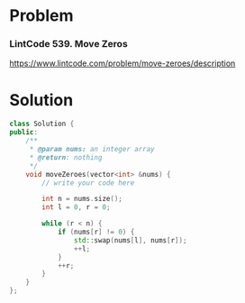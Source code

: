 
# Problem
### LintCode 539. Move Zeros
https://www.lintcode.com/problem/move-zeroes/description

# Solution
```c++
class Solution {
public:
    /**
     * @param nums: an integer array
     * @return: nothing
     */
    void moveZeroes(vector<int> &nums) {
        // write your code here

        int n = nums.size();
        int l = 0, r = 0;

        while (r < n) {
            if (nums[r] != 0) {
                std::swap(nums[l], nums[r]);
                ++l;
            }
            ++r;
        }
    }
};
```